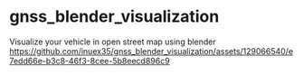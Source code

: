 # gnss_blender_visualization
Visualize your vehicle in open street map using blender
https://github.com/inuex35/gnss_blender_visualization/assets/129066540/e7edd66e-b3c8-46f3-8cee-5b8eecd896c9

